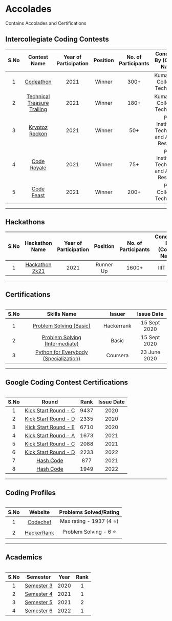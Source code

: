 # Accolades

Contains Accolades and Certifications

## Intercollegiate Coding Contests
<table>
  <thead>
    <th>S.No</th>
    <th>Contest Name</th>
    <th>Year of Participation</th>
    <th>Position</th>
    <th>No. of Participants</th>
    <th>Conducted By (College Name)</th>
  </thead>
  <tbody align="center">
    <tr>
      <td>1</td>
      <td><a href="https://github.com/BarathKumarBK-15/Accolades/blob/main/KCT%20Yugam/Codeathon%202021.pdf">Codeathon</a></td>
      <td>2021</td>
      <td>Winner</td>
      <td>300+</td>
      <td>Kumaraguru College of Technology</td>
    </tr>
    <tr>
      <td>2</td>
      <td><a href="https://github.com/BarathKumarBK-15/Accolades/blob/main/KCT%20Yugam/Technical%20Treasure%20Trailing%202021.pdf">Technical Treasure Trailing</a></td>
      <td>2021</td>
      <td>Winner</td>
      <td>180+</td>
      <td>Kumaraguru College of Technology</td>
    </tr>
    <tr>
      <td>3</td>
      <td><a href="https://github.com/BarathKumarBK-15/Accolades/blob/main/PSG%20iTech%20Yuktaha/Kryptoz%20Reckon%202021.pdf">Kryptoz Reckon</a></td>
      <td>2021</td>
      <td>Winner</td>
      <td>50+</td>
      <td>PSG Institute of Technology and Applied Research</td>
    </tr>
    <tr>
      <td>4</td>
      <td><a href="https://github.com/BarathKumarBK-15/Accolades/blob/main/PSG%20iTech%20Yuktaha/Code%20Royale%202021.pdf">Code Royale</a></td>
      <td>2021</td>
      <td>Winner</td>
      <td>75+</td>
      <td>PSG Institute of Technology and Applied Research</td>
    </tr>
    <tr>
      <td>5</td>
      <td><a href="https://github.com/BarathKumarBK-15/Accolades/blob/main/PSG%20Tech%20Kriya/Codefeast%202021.jpg">Code Feast</a></td>
      <td>2021</td>
      <td>Winner</td>
      <td>200+</td>
      <td>PSG College of Technology</td>
    </tr>
  </tbody>
</table>

---

## Hackathons
<table>
  <thead>
    <th>S.No</th>
    <th>Hackathon Name</th>
    <th>Year of Participation</th>
    <th>Position</th>
    <th>No. of Participants</th>
    <th>Conducted By (College Name)</th>
  </thead>
  <tbody align="center">
     <tr>
      <td>1</td>
      <td><a href="https://github.com/BarathKumarBK-15/Accolades/blob/main/HACK%202K21%20IIIT/Certificate_Barath_Kumar_G_Second_Place_Front_End_Development.pdf">Hackathon 2k21</a></td>
      <td>2021</td>
      <td>Runner Up</td>
      <td>1600+</td>
      <td>IIIT Pune</td>
    </tr>
  </tbody>
<table>
  
---
  
## Certifications
<table>
  <thead>
    <th>S.No</th>
    <th>Skills Name</th>
    <th>Issuer</th>
    <th>Issue Date</th>
  </thead>
  <tbody align="center">
    <tr>
      <td>1</td>
      <td><a href="https://www.hackerrank.com/certificates/e70088ada2c4">Problem Solving (Basic)</a></td>
      <td>Hackerrank</td>
      <td>15 Sept 2020</td>
    </tr>
     <tr>
      <td>2</td>
      <td><a href="https://www.hackerrank.com/certificates/d0ed1c2ed612">Problem Solving (Intermediate)</a></td>
      <td>Basic</td>
      <td>15 Sept 2020</td>
    </tr>
    <tr>
      <td>3</td>
      <td><a href="https://www.coursera.org/account/accomplishments/specialization/certificate/2V44K3JHT2YZ">Python for Everybody (Specialization)</a></td>
      <td>Coursera</td>
      <td>23 June 2020</td>
    </tr>
  </tbody>
<table>
  
---
  
## Google Coding Contest Certifications
  
<table>
  <thead>
    <th>S.No</th>
    <th>Round</th>
    <th>Rank</th>
    <th>Issue Date</th>
  </thead>
  <tbody align="center">
    <tr>
      <td>1</td>
      <td><a href="https://github.com/BarathKumarBK-15/Accolades/blob/main/Google%20KS/Google%20KS%202020.pdf">Kick Start Round - C</a></td>
      <td>9437</td>
      <td>2020</td>
    </tr>
     <tr>
      <td>2</td>
      <td><a href="https://github.com/BarathKumarBK-15/Accolades/blob/main/Google%20KS/Google%20KS%202020.pdf">Kick Start Round - D</a></td>
      <td>2335</td>
       <td>2020</td>
    </tr>
    <tr>
      <td>3</td>
      <td><a href="https://github.com/BarathKumarBK-15/Accolades/blob/main/Google%20KS/Google%20KS%202020.pdf">Kick Start Round - E</a></td>
      <td>6710</td>
      <td>2020</td>
    </tr>
    <tr>
      <td>4</td>
      <td><a href="https://github.com/BarathKumarBK-15/Accolades/blob/main/Google%20KS/Google%20KS%202021.pdf">Kick Start Round - A</a></td>
      <td>1673</td>
      <td>2021</td>
    </tr>
     <tr>
      <td>5</td>
      <td><a href="https://github.com/BarathKumarBK-15/Accolades/blob/main/Google%20KS/Google%20KS%202021.pdf">Kick Start Round - C</a></td>
      <td>2088</td>
       <td>2021</td>
    </tr>
    <tr>
      <td>6</td>
      <td><a href="https://github.com/BarathKumarBK-15/Accolades/blob/main/Google%20KS/Google%20KS%202022.pdf">Kick Start Round - D</a></td>
      <td>2233</td>
      <td>2022</td>
    </tr>
    <tr>
      <td>7</td>
      <td><a href="https://github.com/BarathKumarBK-15/Accolades/blob/main/Google%20KS/Google%20HC%202021.pdf">Hash Code</a></td>
      <td>877</td>
      <td>2021</td>
    </tr>
    <tr>
      <td>8</td>
      <td><a href="https://github.com/BarathKumarBK-15/Accolades/blob/main/Google%20KS/Google%20HC%202022.pdf">Hash Code</a></td>
      <td>1949</td>
      <td>2022</td>
    </tr>
  </tbody>
<table>
  
---
  
## Coding Profiles
<table>
  <thead>
    <th>S.No</th>
    <th>Website</th>
    <th>Problems Solved/Rating</th>
  </thead>
  <tbody align="center">
    <tr>
      <td>1</td>
      <td><a href="https://www.codechef.com/users/barathkumar15">Codechef</a></td>
      <td>Max rating - 1937 (4 ⭐) </td>
    </tr>
    <tr>
      <td>2</td>
      <td><a href="https://www.hackerrank.com/barathganeshkum1">HackerRank</a></td>
      <td>Problem Solving - 6 ⭐</td>
    </tr>
  </tbody>
<table>

---
  
## Academics
<table>
  <thead>
    <th>S.No</th>
    <th>Semester</th>
    <th>Year</th>
    <th>Rank</th>
  </thead>
  <tbody align="center">
    <tr>
      <td>1</td>
      <td><a href="https://github.com/BarathKumarBK-15/Accolades/blob/main/CSEA/BARATH_KUMAR_3_1.jpg">Semester 3</a></td>
      <td>2020</td>
      <td>1</td>
    </tr>
    <tr>
      <td>2</td>
      <td><a href="https://github.com/BarathKumarBK-15/Accolades/blob/main/CSEA/BARATH_KUMAR_4_1.jpg">Semester 4</a></td>
      <td>2021</td>
      <td>1</td>
    </tr>
    <tr>
      <td>3</td>
      <td><a href="https://github.com/BarathKumarBK-15/Accolades/blob/main/CSEA/BARATH_KUMAR_3_1.jpg">Semester 5</a></td>
      <td>2021</td>
      <td>2</td>
    </tr>
    <tr>
      <td>4</td>
      <td><a href="https://github.com/BarathKumarBK-15/Accolades/blob/main/CSEA/BARATH_KUMAR_4_1.jpg">Semester 6</a></td>
      <td>2022</td>
      <td>1</td>
    </tr>
  </tbody>
<table>
